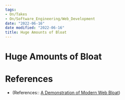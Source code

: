 ```yaml
---
tags:
- On/Takes
- On/Software_Engineering/Web_Development
date: "2022-06-16"
date modified: "2022-06-16"
title: Huge Amounts of Bloat
---
```


# Huge Amounts of Bloat

# References
- (References:: [A Demonstration of Modern Web Bloat](https://www.youtube.com/watch?v=cvDyQUpaFf4))
